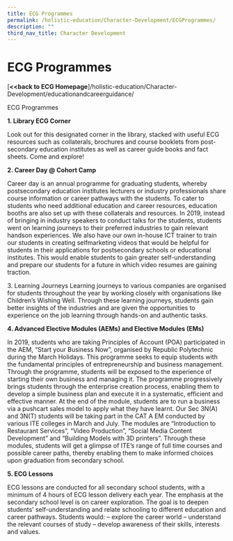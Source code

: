 ```yaml
---
title: ECG Programmes
permalink: /holistic-education/Character-Development/ECGProgrammes/
description: ""
third_nav_title: Character Development
---
```

ECG Programmes
==============

[**<<back to ECG Homepage**]/holistic-education/Character-Development/educationandcareerguidance/

ECG Programmes

**1\. Library ECG Corner**

Look out for this designated corner in the library, stacked with useful ECG resources such as collaterals, brochures and course booklets from post-secondary education institutes as well as career guide books and fact sheets. Come and explore!

**2\. Career Day @ Cohort Camp**

Career day is an annual programme for graduating students, whereby postsecondary education institutes lecturers or industry professionals share course information or career pathways with the students. To cater to students who need additional education and career resources, education booths are also set up with these collaterals and resources. In 2019, instead of bringing in industry speakers to conduct talks for the students, students went on learning journeys to their preferred industries to gain relevant handson experiences. We also have our own in-house ICT trainer to train our students in creating selfmarketing videos that would be helpful for students in their applications for postsecondary schools or educational institutes. This would enable students to gain greater self-understanding and prepare our students for a future in which video resumes are gaining traction.

3\. Learning Journeys Learning journeys to various companies are organised for students throughout the year by working closely with organisations like Children’s Wishing Well. Through these learning journeys, students gain better insights of the industries and are given the opportunities to experience on the job learning through hands-on and authentic tasks.

**4\. Advanced Elective Modules (AEMs) and Elective Modules (EMs)**

In 2019, students who are taking Principles of Account (POA) participated in the AEM, “Start your Business Now”, organised by Republic Polytechnic during the March Holidays. This programme seeks to equip students with the fundamental principles of entrepreneurship and business management. Through the programme, students will be exposed to the experience of starting their own business and managing it. The programme progressively brings students through the enterprise creation process, enabling them to develop a simple business plan and execute it in a systematic, efficient and effective manner. At the end of the module, students are to run a business via a pushcart sales model to apply what they have learnt. Our Sec 3N(A) and 3N(T) students will be taking part in the CAT A EM conducted by various ITE colleges in March and July. The modules are “Introduction to Restaurant Services”, “Video Production”, “Social Media Content Development” and “Building Models with 3D printers”. Through these modules, students will get a glimpse of ITE’s range of full time courses and possible career paths, thereby enabling them to make informed choices upon graduation from secondary school.

**5\. ECG Lessons**

ECG lessons are conducted for all secondary school students, with a minimum of 4 hours of ECG lesson delivery each year. The emphasis at the secondary school level is on career exploration. The goal is to deepen students’ self-understanding and relate schooling to different education and career pathways. Students would: – explore the career world – understand the relevant courses of study – develop awareness of their skills, interests and values.